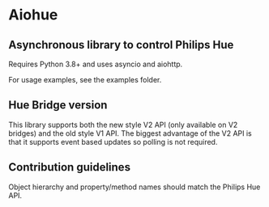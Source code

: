 # Aiohue

## Asynchronous library to control Philips Hue

Requires Python 3.8+ and uses asyncio and aiohttp.

For usage examples, see the examples folder.

## Hue Bridge version

This library supports both the new style V2 API (only available on V2 bridges) and the old style V1 API.
The biggest advantage of the V2 API is that it supports event based updates so polling is not required.

## Contribution guidelines

Object hierarchy and property/method names should match the Philips Hue API.
